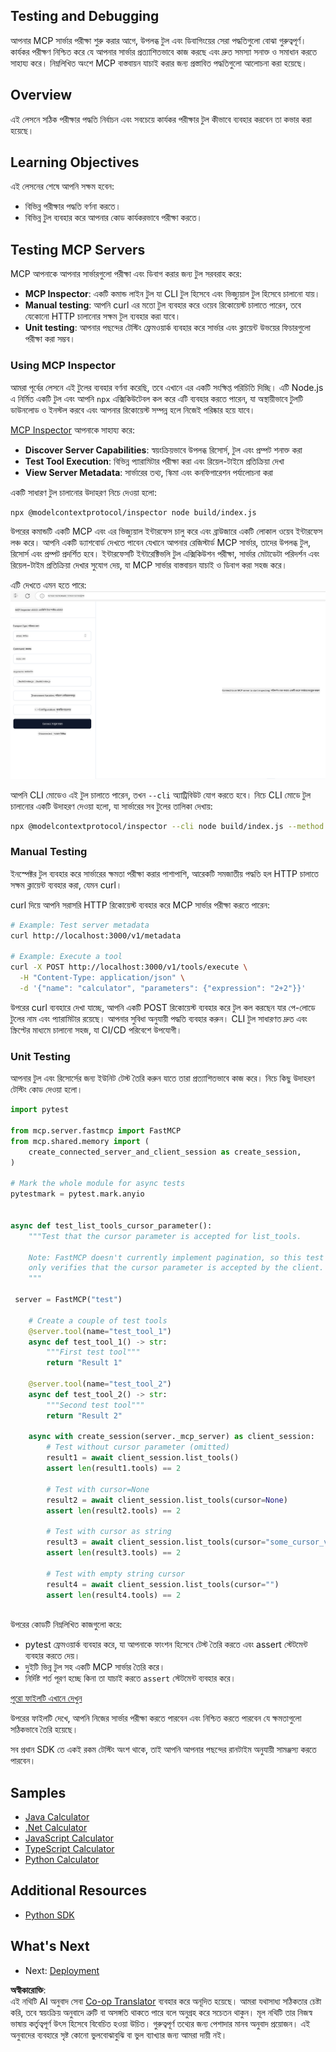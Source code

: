 <!--
CO_OP_TRANSLATOR_METADATA:
{
  "original_hash": "e25bc265a51244a7a2d93b3761543a1f",
  "translation_date": "2025-06-13T02:06:27+00:00",
  "source_file": "03-GettingStarted/08-testing/README.md",
  "language_code": "bn"
}
-->
## Testing and Debugging

আপনার MCP সার্ভার পরীক্ষা শুরু করার আগে, উপলব্ধ টুল এবং ডিবাগিংয়ের সেরা পদ্ধতিগুলো বোঝা গুরুত্বপূর্ণ। কার্যকর পরীক্ষণ নিশ্চিত করে যে আপনার সার্ভার প্রত্যাশিতভাবে কাজ করছে এবং দ্রুত সমস্যা সনাক্ত ও সমাধান করতে সাহায্য করে। নিম্নলিখিত অংশে MCP বাস্তবায়ন যাচাই করার জন্য প্রস্তাবিত পদ্ধতিগুলো আলোচনা করা হয়েছে।

## Overview

এই লেসনে সঠিক পরীক্ষার পদ্ধতি নির্বাচন এবং সবচেয়ে কার্যকর পরীক্ষার টুল কীভাবে ব্যবহার করবেন তা কভার করা হয়েছে।

## Learning Objectives

এই লেসনের শেষে আপনি সক্ষম হবেন:

- বিভিন্ন পরীক্ষার পদ্ধতি বর্ণনা করতে।
- বিভিন্ন টুল ব্যবহার করে আপনার কোড কার্যকরভাবে পরীক্ষা করতে।

## Testing MCP Servers

MCP আপনাকে আপনার সার্ভারগুলো পরীক্ষা এবং ডিবাগ করার জন্য টুল সরবরাহ করে:

- **MCP Inspector**: একটি কমান্ড লাইন টুল যা CLI টুল হিসেবে এবং ভিজ্যুয়াল টুল হিসেবে চালানো যায়।
- **Manual testing**: আপনি curl এর মতো টুল ব্যবহার করে ওয়েব রিকোয়েস্ট চালাতে পারেন, তবে যেকোনো HTTP চালানোর সক্ষম টুল ব্যবহার করা যাবে।
- **Unit testing**: আপনার পছন্দের টেস্টিং ফ্রেমওয়ার্ক ব্যবহার করে সার্ভার এবং ক্লায়েন্ট উভয়ের ফিচারগুলো পরীক্ষা করা সম্ভব।

### Using MCP Inspector

আমরা পূর্বের লেসনে এই টুলের ব্যবহার বর্ণনা করেছি, তবে এখানে এর একটি সংক্ষিপ্ত পরিচিতি দিচ্ছি। এটি Node.js এ নির্মিত একটি টুল এবং আপনি `npx` এক্সিকিউটেবল কল করে এটি ব্যবহার করতে পারেন, যা অস্থায়ীভাবে টুলটি ডাউনলোড ও ইনস্টল করবে এবং আপনার রিকোয়েস্ট সম্পন্ন হলে নিজেই পরিষ্কার হয়ে যাবে।

[MCP Inspector](https://github.com/modelcontextprotocol/inspector) আপনাকে সাহায্য করে:

- **Discover Server Capabilities**: স্বয়ংক্রিয়ভাবে উপলব্ধ রিসোর্স, টুল এবং প্রম্পট শনাক্ত করা
- **Test Tool Execution**: বিভিন্ন প্যারামিটার পরীক্ষা করা এবং রিয়েল-টাইমে প্রতিক্রিয়া দেখা
- **View Server Metadata**: সার্ভারের তথ্য, স্কিমা এবং কনফিগারেশন পর্যালোচনা করা

একটি সাধারণ টুল চালানোর উদাহরণ নিচে দেওয়া হলো:

```bash
npx @modelcontextprotocol/inspector node build/index.js
```

উপরের কমান্ডটি একটি MCP এবং এর ভিজ্যুয়াল ইন্টারফেস চালু করে এবং ব্রাউজারে একটি লোকাল ওয়েব ইন্টারফেস লঞ্চ করে। আপনি একটি ড্যাশবোর্ড দেখতে পাবেন যেখানে আপনার রেজিস্টার্ড MCP সার্ভার, তাদের উপলব্ধ টুল, রিসোর্স এবং প্রম্পট প্রদর্শিত হবে। ইন্টারফেসটি ইন্টারেক্টিভলি টুল এক্সিকিউশন পরীক্ষা, সার্ভার মেটাডেটা পরিদর্শন এবং রিয়েল-টাইম প্রতিক্রিয়া দেখার সুযোগ দেয়, যা MCP সার্ভার বাস্তবায়ন যাচাই ও ডিবাগ করা সহজ করে।

এটি দেখতে এমন হতে পারে: ![Inspector](../../../../translated_images/connect.141db0b2bd05f096fb1dd91273771fd8b2469d6507656c3b0c9df4b3c5473929.bn.png)

আপনি CLI মোডেও এই টুল চালাতে পারেন, তখন `--cli` অ্যাট্রিবিউট যোগ করতে হবে। নিচে CLI মোডে টুল চালানোর একটি উদাহরণ দেওয়া হলো, যা সার্ভারের সব টুলের তালিকা দেখায়:

```sh
npx @modelcontextprotocol/inspector --cli node build/index.js --method tools/list
```

### Manual Testing

ইনস্পেক্টর টুল ব্যবহার করে সার্ভারের ক্ষমতা পরীক্ষা করার পাশাপাশি, আরেকটি সমজাতীয় পদ্ধতি হল HTTP চালাতে সক্ষম ক্লায়েন্ট ব্যবহার করা, যেমন curl।

curl দিয়ে আপনি সরাসরি HTTP রিকোয়েস্ট ব্যবহার করে MCP সার্ভার পরীক্ষা করতে পারেন:

```bash
# Example: Test server metadata
curl http://localhost:3000/v1/metadata

# Example: Execute a tool
curl -X POST http://localhost:3000/v1/tools/execute \
  -H "Content-Type: application/json" \
  -d '{"name": "calculator", "parameters": {"expression": "2+2"}}'
```

উপরের curl ব্যবহারে দেখা যাচ্ছে, আপনি একটি POST রিকোয়েস্ট ব্যবহার করে টুল কল করছেন যার পে-লোডে টুলের নাম এবং প্যারামিটার রয়েছে। আপনার সুবিধা অনুযায়ী পদ্ধতি ব্যবহার করুন। CLI টুল সাধারণত দ্রুত এবং স্ক্রিপ্টের মাধ্যমে চালানো সহজ, যা CI/CD পরিবেশে উপযোগী।

### Unit Testing

আপনার টুল এবং রিসোর্সের জন্য ইউনিট টেস্ট তৈরি করুন যাতে তারা প্রত্যাশিতভাবে কাজ করে। নিচে কিছু উদাহরণ টেস্টিং কোড দেওয়া হলো।

```python
import pytest

from mcp.server.fastmcp import FastMCP
from mcp.shared.memory import (
    create_connected_server_and_client_session as create_session,
)

# Mark the whole module for async tests
pytestmark = pytest.mark.anyio


async def test_list_tools_cursor_parameter():
    """Test that the cursor parameter is accepted for list_tools.

    Note: FastMCP doesn't currently implement pagination, so this test
    only verifies that the cursor parameter is accepted by the client.
    """

 server = FastMCP("test")

    # Create a couple of test tools
    @server.tool(name="test_tool_1")
    async def test_tool_1() -> str:
        """First test tool"""
        return "Result 1"

    @server.tool(name="test_tool_2")
    async def test_tool_2() -> str:
        """Second test tool"""
        return "Result 2"

    async with create_session(server._mcp_server) as client_session:
        # Test without cursor parameter (omitted)
        result1 = await client_session.list_tools()
        assert len(result1.tools) == 2

        # Test with cursor=None
        result2 = await client_session.list_tools(cursor=None)
        assert len(result2.tools) == 2

        # Test with cursor as string
        result3 = await client_session.list_tools(cursor="some_cursor_value")
        assert len(result3.tools) == 2

        # Test with empty string cursor
        result4 = await client_session.list_tools(cursor="")
        assert len(result4.tools) == 2
    
```

উপরের কোডটি নিম্নলিখিত কাজগুলো করে:

- pytest ফ্রেমওয়ার্ক ব্যবহার করে, যা আপনাকে ফাংশন হিসেবে টেস্ট তৈরি করতে এবং assert স্টেটমেন্ট ব্যবহার করতে দেয়।
- দুইটি ভিন্ন টুল সহ একটি MCP সার্ভার তৈরি করে।
- নির্দিষ্ট শর্ত পূরণ হচ্ছে কিনা তা যাচাই করতে `assert` স্টেটমেন্ট ব্যবহার করে।

[পুরো ফাইলটি এখানে দেখুন](https://github.com/modelcontextprotocol/python-sdk/blob/main/tests/client/test_list_methods_cursor.py)

উপরের ফাইলটি দেখে, আপনি নিজের সার্ভার পরীক্ষা করতে পারবেন এবং নিশ্চিত করতে পারবেন যে ক্ষমতাগুলো সঠিকভাবে তৈরি হয়েছে।

সব প্রধান SDK তে একই রকম টেস্টিং অংশ থাকে, তাই আপনি আপনার পছন্দের রানটাইম অনুযায়ী সামঞ্জস্য করতে পারবেন।

## Samples 

- [Java Calculator](../samples/java/calculator/README.md)
- [.Net Calculator](../../../../03-GettingStarted/samples/csharp)
- [JavaScript Calculator](../samples/javascript/README.md)
- [TypeScript Calculator](../samples/typescript/README.md)
- [Python Calculator](../../../../03-GettingStarted/samples/python) 

## Additional Resources

- [Python SDK](https://github.com/modelcontextprotocol/python-sdk)

## What's Next

- Next: [Deployment](/03-GettingStarted/09-deployment/README.md)

**অস্বীকারোক্তি**:  
এই নথিটি AI অনুবাদ সেবা [Co-op Translator](https://github.com/Azure/co-op-translator) ব্যবহার করে অনূদিত হয়েছে। আমরা যথাসাধ্য সঠিকতার চেষ্টা করি, তবে স্বয়ংক্রিয় অনুবাদে ত্রুটি বা অসঙ্গতি থাকতে পারে বলে অনুগ্রহ করে সচেতন থাকুন। মূল নথিটি তার নিজস্ব ভাষায় কর্তৃত্বপূর্ণ উৎস হিসেবে বিবেচিত হওয়া উচিত। গুরুত্বপূর্ণ তথ্যের জন্য পেশাদার মানব অনুবাদ প্রয়োজন। এই অনুবাদের ব্যবহারে সৃষ্ট কোনো ভুলবোঝাবুঝি বা ভুল ব্যাখ্যার জন্য আমরা দায়ী নই।